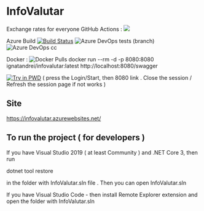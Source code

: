 # InfoValutar
Exchange rates for everyone
GitHub Actions :
![](https://github.com/ignatandrei/InfoValutar/workflows/.NET%20Core/badge.svg)

Azure Build
[![Build Status](https://dev.azure.com/ignatandrei0674/InfoValutar/_apis/build/status/ignatandrei.InfoValutar?branchName=master)](https://dev.azure.com/ignatandrei0674/InfoValutar/_build/latest?definitionId=5&branchName=master)
![Azure DevOps tests (branch)](https://img.shields.io/azure-devops/tests/ignatandrei0674/InfoValutar/5/master)
![Azure DevOps cc](https://img.shields.io/azure-devops/coverage/ignatandrei0674/InfoValutar/5/master)

Docker :
![Docker Pulls](https://img.shields.io/docker/pulls/ignatandrei/infovalutar)
docker run --rm -d -p 8080:8080 ignatandrei/infovalutar:latest
http://localhost:8080/swagger

[![Try in PWD](https://cdn.rawgit.com/play-with-docker/stacks/cff22438/assets/images/button.png)](https://labs.play-with-docker.com/?stack=https://raw.githubusercontent.com/ignatandrei/InfoValutar/master/PlayWithDocker/WebAPI.yml)
( press the Login/Start, then 8080 link . Close the session / Refresh the session page if not works  )


## Site

https://infovalutar.azurewebsites.net/

## To run the project ( for developers )

If you have Visual Studio 2019 ( at least Community ) and .NET Core 3, then run

dotnet tool restore

in the folder with InfoValutar.sln file . Then you can open InfoValutar.sln 

If you have Visual Studio Code - then install Remote Explorer extension and open the folder with InfoValutar.sln

